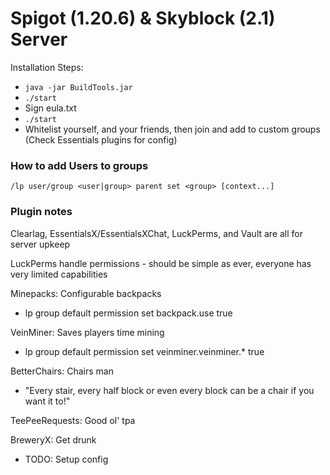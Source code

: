 # Spigot (1.20.6) & Skyblock (2.1) Server
Installation Steps:
- `java -jar BuildTools.jar`
- `./start`
- Sign eula.txt
- `./start`
- Whitelist yourself, and your friends, then join and add to custom groups (Check Essentials plugins for config)

### How to add Users to groups
`/lp user/group <user|group> parent set <group> [context...]`

### Plugin notes
Clearlag, EssentialsX/EssentialsXChat, LuckPerms, and Vault are all for server upkeep

LuckPerms handle permissions - should be simple as ever, everyone has very limited capabilities

Minepacks: Configurable backpacks
- lp group default permission set backpack.use true

VeinMiner: Saves players time mining
- lp group default permission set veinminer.veinminer.* true

BetterChairs: Chairs man
- "Every stair, every half block or even every block can be a chair if you want it to!"

TeePeeRequests: Good ol' tpa

BreweryX: Get drunk
- TODO: Setup config
